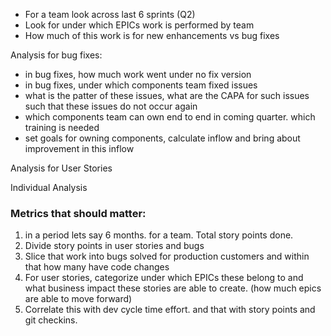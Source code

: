 - For a team look across last 6 sprints (Q2)
- Look for under which EPICs work is performed by team 
- How much of this work is for new enhancements vs bug fixes

Analysis for bug fixes: 
- in bug fixes, how much work went under no fix version
- in bug fixes, under which components team fixed issues
- what is the patter of these issues, what are the CAPA for such issues such that these issues do not occur again 
- which components team can own end to end in coming quarter. which training is needed 
- set goals for owning components, calculate inflow and bring about improvement in this inflow 

Analysis for User Stories 


Individual Analysis 

### Metrics that should matter: 
1. in a period lets say 6 months. for a team. Total story points done. 
2. Divide story points in user stories and bugs 
3. Slice that work into bugs solved for production customers and within that how many have code changes 
4. For user stories, categorize under which EPICs these belong to and what business impact these stories are able to create. (how much epics are able to move forward)
5. Correlate this with dev cycle time effort. and that with story points and git checkins. 


